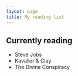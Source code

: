 ```yaml
---
layout: page
title: My reading list
---
```


## Currently reading

* Steve Jobs
* Kavalier & Clay
* The Divine Conspiracy

